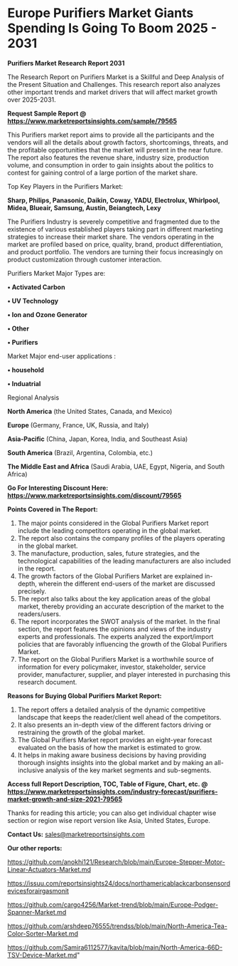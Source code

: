 # Europe Purifiers Market Giants Spending Is Going To Boom 2025 - 2031

<strong>Purifiers Market Research Report 2031</strong>

The Research Report on Purifiers Market is a Skillful and Deep Analysis of the Present Situation and Challenges. This research report also analyzes other important trends and market drivers that will affect market growth over 2025-2031.

<strong>Request Sample Report @ <a href=https://www.marketreportsinsights.com/sample/79565>https://www.marketreportsinsights.com/sample/79565</a></strong>

This Purifiers market report aims to provide all the participants and the vendors will all the details about growth factors, shortcomings, threats, and the profitable opportunities that the market will present in the near future. The report also features the revenue share, industry size, production volume, and consumption in order to gain insights about the politics to contest for gaining control of a large portion of the market share.

Top Key Players in the Purifiers Market:

<strong>Sharp, Philips, Panasonic, Daikin, Coway, YADU, Electrolux, Whirlpool, Midea, Blueair, Samsung, Austin, Beiangtech, Lexy</strong>

The Purifiers Industry is severely competitive and fragmented due to the existence of various established players taking part in different marketing strategies to increase their market share. The vendors operating in the market are profiled based on price, quality, brand, product differentiation, and product portfolio. The vendors are turning their focus increasingly on product customization through customer interaction.

Purifiers Market Major Types are:

<strong>• Activated Carbon

• UV Technology

• Ion and Ozone Generator

• Other

• Purifiers</strong>

Market Major end-user applications :

<strong>• household

• Induatrial</strong>

Regional Analysis

</u><strong><b>North America</b></strong> (the United States, Canada, and Mexico)

<strong><b>Europe </b></strong>(Germany, France, UK, Russia, and Italy)

<strong><b>Asia-Pacific</b></strong> (China, Japan, Korea, India, and Southeast Asia)

<strong><b>South America</b></strong> (Brazil, Argentina, Colombia, etc.)

<strong><b>The Middle East and Africa</b></strong> (Saudi Arabia, UAE, Egypt, Nigeria, and South Africa)

<strong>Go For Interesting Discount Here: <a href=https://www.marketreportsinsights.com/discount/79565>https://www.marketreportsinsights.com/discount/79565</a></strong>

<strong>Points Covered in The Report:</strong>
<ol>
  <li>The major points considered in the Global Purifiers Market report include the leading competitors operating in the global market.</li>
  <li>The report also contains the company profiles of the players operating in the global market.</li>
  <li>The manufacture, production, sales, future strategies, and the technological capabilities of the leading manufacturers are also included in the report.</li>
  <li>The growth factors of the Global Purifiers Market are explained in-depth, wherein the different end-users of the market are discussed precisely.</li>
  <li>The report also talks about the key application areas of the global market, thereby providing an accurate description of the market to the readers/users.</li>
  <li>The report incorporates the SWOT analysis of the market. In the final section, the report features the opinions and views of the industry experts and professionals. The experts analyzed the export/import policies that are favorably influencing the growth of the Global Purifiers Market.</li>
  <li>The report on the Global Purifiers Market is a worthwhile source of information for every policymaker, investor, stakeholder, service provider, manufacturer, supplier, and player interested in purchasing this research document.</li>
</ol>
<strong>Reasons for Buying Global Purifiers Market Report:</strong>

<ol>
  <li>The report offers a detailed analysis of the dynamic competitive landscape that keeps the reader/client well ahead of the competitors.</li>
  <li>It also presents an in-depth view of the different factors driving or restraining the growth of the global market.</li>
  <li>The Global Purifiers Market report provides an eight-year forecast evaluated on the basis of how the market is estimated to grow.</li>
  <li>It helps in making aware business decisions by having providing thorough insights insights into the global market and by making an all-inclusive analysis of the key market segments and sub-segments.</li>
</ol>
<strong>Access full Report Description, TOC, Table of Figure, Chart, etc. @ <a href=https://www.marketreportsinsights.com/industry-forecast/purifiers-market-growth-and-size-2021-79565>https://www.marketreportsinsights.com/industry-forecast/purifiers-market-growth-and-size-2021-79565</a></strong>


Thanks for reading this article; you can also get individual chapter wise section or region wise report version like Asia, United States, Europe.

<strong>Contact Us:</strong>
sales@marketreportsinsights.com

<strong>Our other reports:</strong>

<a href=https://github.com/anokhi121/Research/blob/main/Europe-Stepper-Motor-Linear-Actuators-Market.md>https://github.com/anokhi121/Research/blob/main/Europe-Stepper-Motor-Linear-Actuators-Market.md</a>

<a href=https://issuu.com/reportsinsights24/docs/northamericablackcarbonsensordevicesforairgasmonit>https://issuu.com/reportsinsights24/docs/northamericablackcarbonsensordevicesforairgasmonit</a>

<a href=https://github.com/cargo4256/Market-trend/blob/main/Europe-Podger-Spanner-Market.md>https://github.com/cargo4256/Market-trend/blob/main/Europe-Podger-Spanner-Market.md</a>

<a href=https://github.com/arshdeep76555/trendss/blob/main/North-America-Tea-Color-Sorter-Market.md>https://github.com/arshdeep76555/trendss/blob/main/North-America-Tea-Color-Sorter-Market.md</a>

<a href=https://github.com/Samira6112577/kavita/blob/main/North-America-66D-TSV-Device-Market.md>https://github.com/Samira6112577/kavita/blob/main/North-America-66D-TSV-Device-Market.md</a>"
